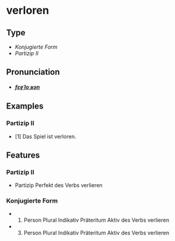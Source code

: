 # verloren
## Type
- _Konjugierte Form_
- _Partizip II_
## Pronunciation
- **_[fɛɐ̯ˈloːʁən](https://commons.wikimedia.org/wiki/File:De-verloren.ogg)_**
## Examples
### Partizip II
- [1] Das Spiel ist verloren.
## Features
### Partizip II
- Partizip Perfekt des Verbs verlieren
### Konjugierte Form
- 1. Person Plural Indikativ Präteritum Aktiv des Verbs verlieren
- 3. Person Plural Indikativ Präteritum Aktiv des Verbs verlieren
